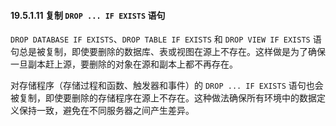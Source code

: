 #### 19.5.1.11 复制 `DROP ... IF EXISTS` 语句

`DROP DATABASE IF EXISTS`、`DROP TABLE IF EXISTS` 和 `DROP VIEW IF EXISTS` 语句总是被复制，即使要删除的数据库、表或视图在源上不存在。这样做是为了确保一旦副本赶上源，要删除的对象在源和副本上都不再存在。

对存储程序（存储过程和函数、触发器和事件）的 `DROP ... IF EXISTS` 语句也会被复制，即使要删除的存储程序在源上不存在。这种做法确保所有环境中的数据定义保持一致，避免在不同服务器之间产生差异。